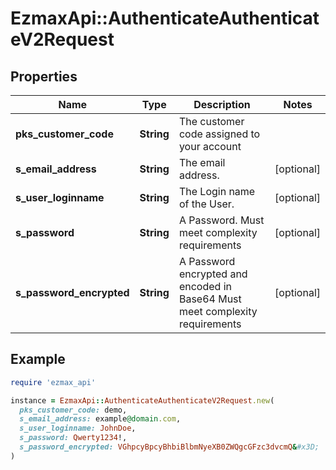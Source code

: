 # EzmaxApi::AuthenticateAuthenticateV2Request

## Properties

| Name | Type | Description | Notes |
| ---- | ---- | ----------- | ----- |
| **pks_customer_code** | **String** | The customer code assigned to your account |  |
| **s_email_address** | **String** | The email address. | [optional] |
| **s_user_loginname** | **String** | The Login name of the User. | [optional] |
| **s_password** | **String** | A Password.  Must meet complexity requirements | [optional] |
| **s_password_encrypted** | **String** | A Password encrypted and encoded in Base64  Must meet complexity requirements | [optional] |

## Example

```ruby
require 'ezmax_api'

instance = EzmaxApi::AuthenticateAuthenticateV2Request.new(
  pks_customer_code: demo,
  s_email_address: example@domain.com,
  s_user_loginname: JohnDoe,
  s_password: Qwerty1234!,
  s_password_encrypted: VGhpcyBpcyBhbiBlbmNyeXB0ZWQgcGFzc3dvcmQ&#x3D;
)
```

